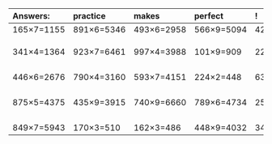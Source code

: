 | Answers: | practice | makes | perfect | ! |
| :--- | :--- | :--- | :--- | :--- |
| 165×7=1155 | 891×6=5346 | 493×6=2958 | 566×9=5094 | 424×6=2544 | 
|   |   |   |   |   | 
|   |   |   |   |   | 
|   |   |   |   |   | 
| 341×4=1364 | 923×7=6461 | 997×4=3988 | 101×9=909 | 226×4=904 | 
|   |   |   |   |   | 
|   |   |   |   |   | 
|   |   |   |   |   | 
|   |   |   |   |   | 
| 446×6=2676 | 790×4=3160 | 593×7=4151 | 224×2=448 | 633×9=5697 | 
|   |   |   |   |   | 
|   |   |   |   |   | 
|   |   |   |   |   | 
|   |   |   |   |   | 
| 875×5=4375 | 435×9=3915 | 740×9=6660 | 789×6=4734 | 254×7=1778 | 
|   |   |   |   |   | 
|   |   |   |   |   | 
|   |   |   |   |   | 
|   |   |   |   |   | 
| 849×7=5943 | 170×3=510 | 162×3=486 | 448×9=4032 | 344×5=1720 | 
